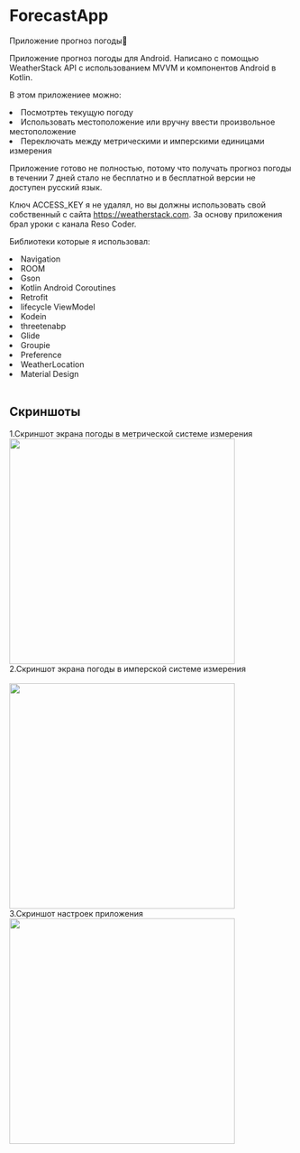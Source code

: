 # ForecastApp
Приложение прогноз погоды🌅


Приложение прогноз погоды для Android. Написано с помощью WeatherStack API с использованием MVVM и компонентов Android в Kotlin.

В этом приложениее можно:

<li> Посмотртеь текущую погоду
<li> Использовать местоположение или вручну ввести произвольное местоположение
<li> Переключать между метрическими и имперскими единицами измерения

Приложение готово не полностью, потому что получать прогноз погоды в течении 7 дней стало не бесплатно и в бесплатной версии не доступен русский язык.

Ключ ACCESS_KEY я не удалял, но вы должны использовать свой собственный с сайта https://weatherstack.com.
За основу приложения брал уроки с канала Reso Coder.

Библиотеки которые я использовал:

<li> Navigation
<li> ROOM
<li> Gson
<li> Kotlin Android Coroutines
<li> Retrofit
<li> lifecycle ViewModel
<li> Kodein
<li> threetenabp
<li> Glide
<li> Groupie
<li> Preference
<li> WeatherLocation
<li> Material Design
<br>
<br>

## Скриншоты

1.Скриншот экрана погоды в метрической системе измерения
<br>
<img src="https://user-images.githubusercontent.com/63846369/102480780-d725e880-4071-11eb-986e-3bc4a913c27a.png" width="400">
<br>
2.Скриншот экрана погоды в имперской системе измерения
<br>  
<img src="https://user-images.githubusercontent.com/63846369/102481324-9f6b7080-4072-11eb-88af-d1ad29c46759.png" width="400">
<br>
3.Скриншот настроек приложения
<br> 
<img src="https://user-images.githubusercontent.com/63846369/102481306-97133580-4072-11eb-8e63-118c8a09bfb3.png" width="400">



